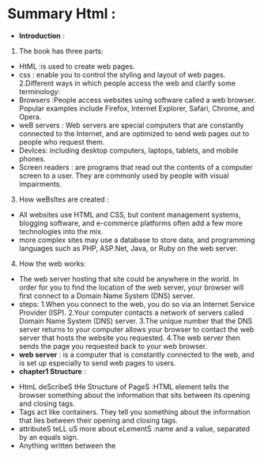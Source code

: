 
# Summary Html :
- **Introduction** :
1. The book has three parts:
-  HtML :is used to create web pages.
- css : enable you to control the styling and layout of web pages.
2.Different ways in which people access the web and clarify some terminology:
- Browsers :People access websites using software called a web browser. Popular examples include Firefox, Internet Explorer, Safari, Chrome, and Opera.
- weB servers : Web servers are special computers that are constantly connected to the Internet, and are optimized to send web pages out to people who request them.
- DevIces: including desktop computers, laptops, tablets, and mobile phones.
- Screen readers : are programs that read out the contents of a computer screen to a user. They are commonly used by people with visual impairments.
3. How weBsItes are created :
- All websites use HTML and CSS, but content management systems, blogging software, and e-commerce platforms often add a few more technologies into the mix.
-  more complex sites  may use a database to store data, and programming languages such as PHP, ASP.Net, Java, or Ruby on the web server.
4. How the web works:
- The web server hosting that site could be anywhere in the world. In order for you to find the location of the web server, your browser will first connect to a Domain Name System (DNS) server.
- steps:
1.When you connect to the web, you do so via an Internet Service Provider (ISP).
2.Your computer contacts a network of servers called Domain Name System (DNS) server.
3.The unique number that the DNS server returns to your computer allows your browser to contact the web server that hosts the website you requested.
4.The web server then sends the page you requested back to your web browser.
- **web server** : is a computer that is constantly connected to the web, and is set up especially to send web pages to users.
- **chapter1 Structure** :
* HtmL deScribeS tHe Structure of PageS :HTML element tells the browser something about the information that sits between its opening and closing tags.
* Tags act like containers. They tell you something about the information that lies between their opening and closing tags.
* attributeS teLL uS more about eLementS :name and a value, separated by an equals sign.
* Anything written between the <title> tags will appear in the title bar (or tabs) at the top of the browser window.
  - **chapter8 Extra Markup** :
  - thE Evolution of htMl :
  (htMl 4 rElEasEd 1997, xhtMl 1.0 rElEasEd 2000,htMl5 rElEasEd 2000)

  - DOCTYPES tell browsers which version of HTML you are using .
- You can add comments to your code between <!-- and -->  markers  .
  - The  id and class attributes allow you to identify the particular elements,s known as a **global attribute** because it can be used on any element . 
  - Some elements will always appear to start on a new line in the browser window. These are known as block level elements.
  
  - Some elements will always appear to continue on the same line as their neighbouring elements. These are known as inline elements.

- span :
1. Contain a section of text where there is no other suitable element to differentiate it from its surrounding text
2. Contain a number of inline elements

- The  div and span elements allow you to group blocklevel and inline elements together.
- iframes : cut windows into your web pages through which other pages can be displayed.
- There are a few attributes that you will need to know to use it:
(src,height,width)
- scrolling ,frameborder :attributes will not be supported in HTML5.
- seamless :in HTML5, a new attribute called seamless can be applied to an iframe where scrollbars are not desired. 
The meta element is an empty element so it does not have a closing tag. It uses attributes to carry the information.
- The   meta tag allows you to supply all kinds of information about your web page.
- Escape characters are used to include special  characters in your pages .
- **chapter17 HTML5 Layout** :
- The new HTML5 elements indicate the purpose of different parts of a web page and help to describeits structure.
- The new elements provide clearer code (compared with using multiple div elements).
- Older browsers that do not understand HTML5  elements need to be told which elements areblock-level elements.
- hgroup:The purpose of the <hgroup> element is to group together a set of one or more <h1> through <h6> elements so that they are treated as one single heading.
  - Figures : It can be used to contain any content that is referenced from the main flow of an article (not just images). 
  - The <figure> element should also contain a <figcaption> element which provides a text decription for the content of the <figure> element. 
  - The aside element has two purposes, depending on whether it is inside an <article> element or not.
1. When the aside element is used inside an <article> element, it should contain information that is related to the article but not essential to its overall meaning. 
  2.When the <aside> element is used outside of an <article> element, it acts as a container for content that is related to the entire page
- To make HTML5 elements work in Internet Explorer 8(and older versions of IE), extra JavaScript is needed, which is available free from Google.
- **chapter18 Process & Design** :
  
  

 







